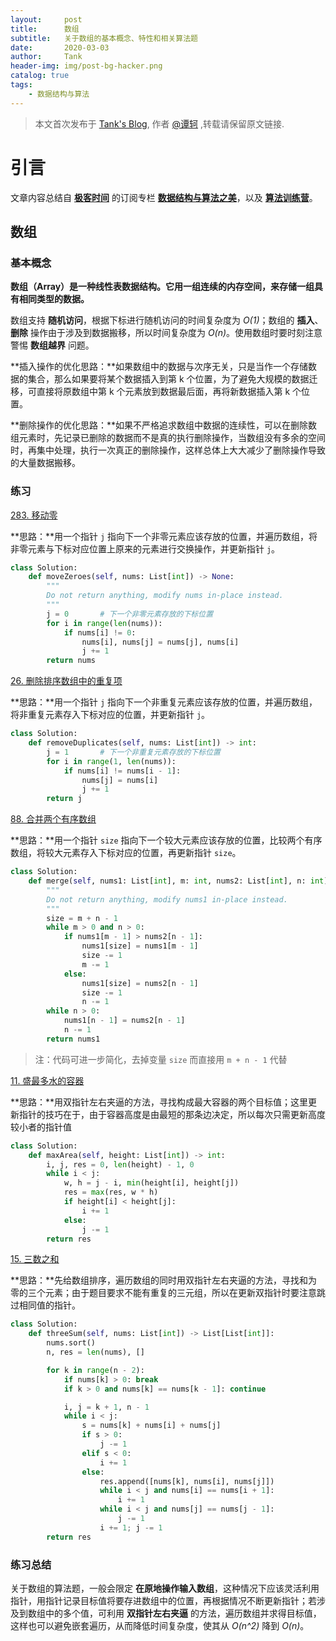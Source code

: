 ```yaml
---
layout:     post
title:      数组
subtitle:   关于数组的基本概念、特性和相关算法题
date:       2020-03-03
author:     Tank
header-img: img/post-bg-hacker.png
catalog: true
tags:
    - 数据结构与算法
---
```


> 本文首次发布于 [Tank's Blog](https://spicycrayfish.github.io/), 作者 [@谭轲](http://github.com/Spicycrayfish) ,转载请保留原文链接.



# 引言

文章内容总结自 [**极客时间**](https://time.geekbang.org/) 的订阅专栏 [**数据结构与算法之美**](https://time.geekbang.org/column/intro/126)，以及 [**算法训练营**](https://u.geekbang.org/subject/algorithm/1000343)。



## 数组

### 基本概念

**数组（Array）是一种线性表数据结构。它用一组连续的内存空间，来存储一组具有相同类型的数据。**

数组支持 **随机访问**，根据下标进行随机访问的时间复杂度为 *O(1)*；数组的 **插入**、**删除** 操作由于涉及到数据搬移，所以时间复杂度为 *O(n)*。使用数组时要时刻注意警惕 **数组越界** 问题。

**插入操作的优化思路：**如果数组中的数据与次序无关，只是当作一个存储数据的集合，那么如果要将某个数据插入到第 k 个位置，为了避免大规模的数据迁移，可直接将原数组中第 k 个元素放到数据最后面，再将新数据插入第 k 个位置。

**删除操作的优化思路：**如果不严格追求数组中数据的连续性，可以在删除数组元素时，先记录已删除的数据而不是真的执行删除操作，当数组没有多余的空间时，再集中处理，执行一次真正的删除操作，这样总体上大大减少了删除操作导致的大量数据搬移。



### 练习

[283. 移动零](https://leetcode-cn.com/problems/move-zeroes/)

**思路：**用一个指针 `j` 指向下一个非零元素应该存放的位置，并遍历数组，将非零元素与下标对应位置上原来的元素进行交换操作，并更新指针 `j`。

```python
class Solution:
    def moveZeroes(self, nums: List[int]) -> None:
        """
        Do not return anything, modify nums in-place instead.
        """
        j = 0		# 下一个非零元素存放的下标位置
        for i in range(len(nums)):
            if nums[i] != 0:
                nums[i], nums[j] = nums[j], nums[i]
                j += 1
        return nums
```



[26. 删除排序数组中的重复项](https://leetcode-cn.com/problems/remove-duplicates-from-sorted-array/)

**思路：**用一个指针 `j` 指向下一个非重复元素应该存放的位置，并遍历数组，将非重复元素存入下标对应的位置，并更新指针 `j`。

```python
class Solution:
    def removeDuplicates(self, nums: List[int]) -> int:
        j = 1		# 下一个非重复元素存放的下标位置
        for i in range(1, len(nums)):
            if nums[i] != nums[i - 1]:
                nums[j] = nums[i]
                j += 1
        return j
```



 [88. 合并两个有序数组](https://leetcode-cn.com/problems/merge-sorted-array/)

**思路：**用一个指针 `size` 指向下一个较大元素应该存放的位置，比较两个有序数组，将较大元素存入下标对应的位置，再更新指针 `size`。

```python
class Solution:
    def merge(self, nums1: List[int], m: int, nums2: List[int], n: int) -> None:
        """
        Do not return anything, modify nums1 in-place instead.
        """
        size = m + n - 1
        while m > 0 and n > 0:
            if nums1[m - 1] > nums2[n - 1]:
                nums1[size] = nums1[m - 1]
                size -= 1
                m -= 1
            else:
                nums1[size] = nums2[n - 1]
                size -= 1
                n -= 1
        while n > 0:
            nums1[n - 1] = nums2[n - 1]
            n -= 1
        return nums1
```

> 注：代码可进一步简化，去掉变量 `size` 而直接用 `m + n - 1` 代替



[11. 盛最多水的容器](https://leetcode-cn.com/problems/container-with-most-water/)

**思路：**用双指针左右夹逼的方法，寻找构成最大容器的两个目标值；这里更新指针的技巧在于，由于容器高度是由最短的那条边决定，所以每次只需更新高度较小者的指针值

```python
class Solution:
    def maxArea(self, height: List[int]) -> int:
        i, j, res = 0, len(height) - 1, 0
        while i < j:
            w, h = j - i, min(height[i], height[j])
            res = max(res, w * h)
            if height[i] < height[j]:
                i += 1
            else:
                j -= 1
        return res
```



 [15. 三数之和](https://leetcode-cn.com/problems/3sum/)

**思路：**先给数组排序，遍历数组的同时用双指针左右夹逼的方法，寻找和为零的三个元素；由于题目要求不能有重复的三元组，所以在更新双指针时要注意跳过相同值的指针。

```python
class Solution:
    def threeSum(self, nums: List[int]) -> List[List[int]]:
        nums.sort()
        n, res = len(nums), []

        for k in range(n - 2):
            if nums[k] > 0: break
            if k > 0 and nums[k] == nums[k - 1]: continue

            i, j = k + 1, n - 1
            while i < j:
                s = nums[k] + nums[i] + nums[j]
                if s > 0:
                    j -= 1
                elif s < 0:
                    i += 1
                else:
                    res.append([nums[k], nums[i], nums[j]])
                    while i < j and nums[i] == nums[i + 1]:
                        i += 1
                    while i < j and nums[j] == nums[j - 1]:
                        j -= 1
                    i += 1; j -= 1
        return res
```



### 练习总结

关于数组的算法题，一般会限定 **在原地操作输入数组**，这种情况下应该灵活利用指针，用指针记录目标值将要存进数组中的位置，再根据情况不断更新指针；若涉及到数组中的多个值，可利用 **双指针左右夹逼** 的方法，遍历数组并求得目标值，这样也可以避免嵌套遍历，从而降低时间复杂度，使其从 *O(n^2)* 降到 *O(n)*。